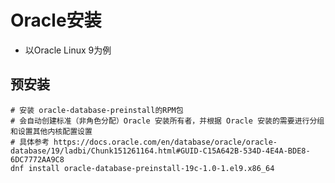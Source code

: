 # Oracle安装

- 以Oracle Linux 9为例

## 预安装

```shell
# 安装 oracle-database-preinstall的RPM包
# 会自动创建标准（非角色分配）Oracle 安装所有者，并根据 Oracle 安装的需要进行分组和设置其他内核配置设置
# 具体参考 https://docs.oracle.com/en/database/oracle/oracle-database/19/ladbi/Chunk151261164.html#GUID-C15A642B-534D-4E4A-BDE8-6DC7772AA9C8
dnf install oracle-database-preinstall-19c-1.0-1.el9.x86_64
```


